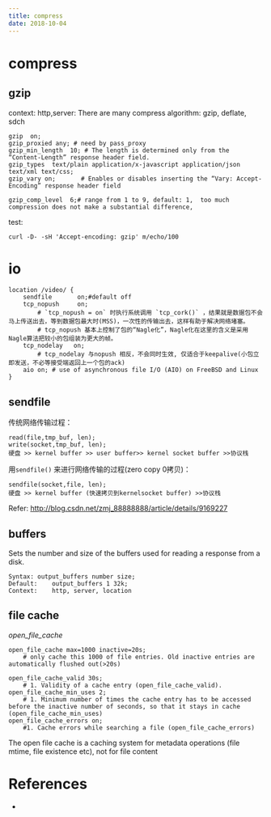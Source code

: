 ```yaml
---
title: compress
date: 2018-10-04
---
```

# compress

## gzip
context: http,server:
There are many compress algorithm: gzip, deflate, sdch

    gzip  on;
    gzip_proxied any; # need by pass_proxy
    gzip_min_length  10; # The length is determined only from the “Content-Length” response header field.
    gzip_types	text/plain application/x-javascript application/json text/xml text/css;
    gzip_vary on;		# Enables or disables inserting the “Vary: Accept-Encoding” response header field

	gzip_comp_level  6;# range from 1 to 9, default: 1,  too much compression does not make a substantial difference,

test:

    curl -D- -sH 'Accept-encoding: gzip' m/echo/100

# io

	location /video/ {
		sendfile       on;#default off
		tcp_nopush     on;
			# `tcp_nopush = on` 时执行系统调用 `tcp_cork()` ，结果就是数据包不会马上传送出去，等到数据包最大时(MSS)，一次性的传输出去，这样有助于解决网络堵塞。
			# tcp_nopush 基本上控制了包的“Nagle化”，Nagle化在这里的含义是采用Nagle算法把较小的包组装为更大的帧。
		tcp_nodelay   on;
			# tcp_nodelay 与nopush 相反，不会同时生效, 仅适合于keepalive(小包立即发送，不必等接受端返回上一个包的ack)
		aio on; # use of asynchronous file I/O (AIO) on FreeBSD and Linux
	}

## sendfile
传统网络传输过程：

	read(file,tmp_buf, len);
	write(socket,tmp_buf, len);
	硬盘 >> kernel buffer >> user buffer>> kernel socket buffer >>协议栈

用`sendfile()` 来进行网络传输的过程(zero copy 0拷贝)：

	sendfile(socket,file, len);
	硬盘 >> kernel buffer (快速拷贝到kernelsocket buffer) >>协议栈

Refer: http://blog.csdn.net/zmj_88888888/article/details/9169227



## buffers
Sets the number and size of the buffers used for reading a response from a disk.

	Syntax:	output_buffers number size;
	Default:	output_buffers 1 32k;
	Context:	http, server, location

## file cache
*open_file_cache*

	open_file_cache max=1000 inactive=20s;
		# only cache this 1000 of file entries. Old inactive entries are automatically flushed out(>20s)

	open_file_cache_valid 30s;
		# 1. Validity of a cache entry (open_file_cache_valid).
	open_file_cache_min_uses 2;
		# 1. Minimum number of times the cache entry has to be accessed before the inactive number of seconds, so that it stays in cache (open_file_cache_min_uses)
	open_file_cache_errors on;
		#1. Cache errors while searching a file (open_file_cache_errors)

The open file cache is a caching system for metadata operations (file mtime, file existence etc), not for file content

# References
- [nginx-performance]: http://www.slashroot.in/nginx-web-server-performance-tuning-how-to-do-it